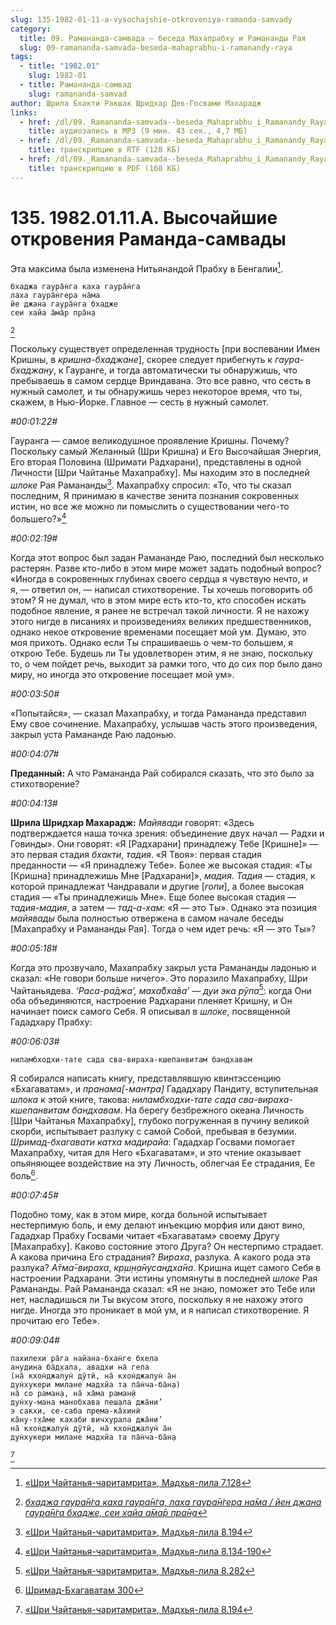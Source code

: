 ```yaml
---
slug: 135-1982-01-11-a-vysochajshie-otkroveniya-ramanda-samvady
category:
  title: 09. Рамананда-самвада — беседа Махапрабху и Рамананды Рая
  slug: 09-ramananda-samvada-beseda-mahaprabhu-i-ramanandy-raya
tags:
  - title: "1982.01"
    slug: 1982-01
  - title: Рамананда-самвад
    slug: ramananda-samvad
author: Шрила Бхакти Ракшак Шридхар Дев-Госвами Махарадж
links:
  - href: /dl/09._Ramananda-samvada--beseda_Mahaprabhu_i_Ramanandy_Raya/135_1982.01.11.A_SridharMj_Vysochayshie_otkroveniya_Ramananda_samvady.mp3
    title: аудиозапись в MP3 (9 мин. 43 сек., 4,7 МБ)
  - href: /dl/09._Ramananda-samvada--beseda_Mahaprabhu_i_Ramanandy_Raya/135_1982.01.11.A_SridharMj_Vysochayshie_otkroveniya_Ramananda_samvady.rtf
    title: транскрипцию в RTF (128 КБ)
  - href: /dl/09._Ramananda-samvada--beseda_Mahaprabhu_i_Ramanandy_Raya/135_1982.01.11.A_SridharMj_Vysochayshie_otkroveniya_Ramananda_samvady.pdf
    title: транскрипцию в PDF (160 КБ)
---
```


# 135. 1982.01.11.A. Высочайшие откровения Раманда-самвады

Эта максима была изменена Нитьянандой Прабху в Бенгалии[^_ftn1].

    бхаджа гаура̄н̇га каха гаура̄н̇га
    лаха гаура̄н̇гера на̄ма
    йе джана гаура̄н̇га бхадже
    сеи хайа а̄ма̄р пра̄н̣а
[^_ftn2]

Поскольку существует определенная трудность [при воспевании Имен Кришны, в *кришна-бхаджане*], скорее следует прибегнуть к *гаура-бхаджану*, к Гауранге, и тогда автоматически ты обнаружишь, что пребываешь в самом сердце Вриндавана. Это все равно, что сесть в нужный самолет, и ты обнаружишь через некоторое время, что ты, скажем, в Нью-Йорке. Главное — сесть в нужный самолет.

*#00:01:22#*

Гауранга — самое великодушное проявление Кришны. Почему? Поскольку самый Желанный (Шри Кришна) и Его Высочайшая Энергия, Его вторая Половина (Шримати Радхарани), представлены в одной Личности [Шри Чайтанье Махапрабху]. Мы находим это в последней *шлоке* Рая Рамананды[^_ftn3]. Махапрабху спросил: «То, что ты сказал последним, Я принимаю в качестве зенита познания сокровенных истин, но все же можно ли помыслить о существовании чего-то большего?»[^_ftn4]

*#00:02:19#*

Когда этот вопрос был задан Рамананде Раю, последний был несколько растерян. Разве кто-либо в этом мире может задать подобный вопрос? «Иногда в сокровенных глубинах своего сердца я чувствую нечто, и я, — ответил он, — написал стихотворение. Ты хочешь поговорить об этом? Я не думал, что в этом мире есть кто-то, кто способен искать подобное явление, я ранее не встречал такой личности. Я не нахожу этого нигде в писаниях и произведениях великих предшественников, однако некое откровение временами посещает мой ум. Думаю, это моя прихоть. Однако если Ты спрашиваешь о чем-то большем, я открою Тебе. Будешь ли Ты удовлетворен этим, я не знаю, поскольку то, о чем пойдет речь, выходит за рамки того, что до сих пор было дано миру, но иногда это откровение посещает мой ум».

*#00:03:50#*

«Попытайся», — сказал Махапрабху, и тогда Рамананда представил Ему свое сочинение. Махапрабху, услышав часть этого произведения, закрыл уста Рамананде Раю ладонью.

*#00:04:07#*

**Преданный:** А что Рамананда Рай собирался сказать, что это было за стихотворение?

*#00:04:13#*

**Шрила Шридхар Махарадж:** *Майявади* говорят: «Здесь подтверждается наша точка зрения: объединение двух начал — Радхи и Говинды». Они говорят: «Я [Радхарани] принадлежу Тебе [Кришне]» — это первая стадия *бхакти*, *тадия*. «Я Твоя»: первая стадия преданности — «Я принадлежу Тебе». Более же высокая стадия: «Ты [Кришна] принадлежишь Мне [Радхарани]», *мадия*. *Тадия* — стадия, к которой принадлежат Чандравали и другие [*гопи*], а более высокая стадия — «Ты принадлежишь Мне». Еще более высокая стадия — *тадия-мадия*, а затем — *тад-а-хам*: «Я — это Ты». Однако эта позиция *майявады* была полностью отвержена в самом начале беседы [Махапрабху и Рамананды Рая]. Тогда о чем идет речь: «Я — это Ты»?

*#00:05:18#*

Когда это прозвучало, Махапрабху закрыл уста Рамананды ладонью и сказал: «Не говори больше ничего». Это поразило Махапрабху, Шри Чайтаньядева. *‘Раса-ра̄джа’, маха̄бха̄ва’ — дуи эка рӯпа*[^_ftn5]: когда Они оба объединяются, настроение Радхарани пленяет Кришну, и Он начинает поиск самого Себя. Я описывал в *шлоке*, посвященной Гададхару Прабху:

*#00:06:03#*

    ниламбходхи-тате сада сва-вираха-кшепанвитам бандхавам

Я собирался написать книгу, представлявшую квинтэссенцию «Бхагаватам», и *пранама[-мантра]* Гададхару Пандиту, вступительная *шлока* к этой книге, такова: *ниламбходхи-тате сада сва-вираха-кшепанвитам бандхавам*. На берегу безбрежного океана Личность [Шри Чайтанья Махапрабху], глубоко погруженная в пучину великой скорби, испытывает разлуку с самой Собой, пребывая в безумии. *Шримад-бхагавати катха мадирайа*: Гададхар Госвами помогает Махапрабху, читая для Него «Бхагаватам», и это чтение оказывает опьяняющее воздействие на эту Личность, облегчая Ее страдания, Ее боль[^_ftn6].

*#00:07:45#*

Подобно тому, как в этом мире, когда больной испытывает нестерпимую боль, и ему делают инъекцию морфия или дают вино, Гададхар Прабху Госвами читает «Бхагаватам» своему Другу [Махапрабху]. Каково состояние этого Друга? Он нестерпимо страдает. А какова причина Его страдания? *Вираха*, разлука. А какого рода эта разлука? *А̄тма̄-вираха*, *кр̣ш̣н̣а̄нусандха̄на*. Кришна ищет самого Себя в настроении Радхарани. Эти истины упомянуты в последней *шлоке* Рая Рамананды. Рай Рамананда сказал: «Я не знаю, поможет это Тебе или нет, насладишься ли Ты вкусом этого, поскольку я не нахожу этого нигде. Иногда это проникает в мой ум, и я написал стихотворение. Я прочитаю его Тебе».

*#00:09:04#*

    пахилехи ра̄га найана-бхан̇ге бхела
    анудина ба̄д̣хала, авадхи на̄ гела
    (на̄ кхон̇джалун̇ дӯтӣ, на̄ кхон̇джалун̇ а̄н
    дун̇хукери милане мадхйа та па̄н̇ча-ба̄н̣а)
    на̄ со раман̣а, на̄ ха̄ма раман̣ӣ
    дун̇ху-мана манобхава пеш̣ала джа̄ни’
    э сакхи, се-саба према-ка̄хинӣ
    ка̄ну-т̣ха̄ме кахаби вичхурала джа̄ни’
    на̄ кхон̇джалун̇ дӯтӣ, на̄ кхон̇джалун̇ а̄н
    дун̇хукери милане мадхйа та па̄н̇ча-ба̄н̣а
[^_ftn7]



[^_ftn1]: [«Шри Чайтанья-чаритамрита», Мадхья-лила 7.128](../notes/shri-chajtanya-charitamrita-madhya-lila/shri-chajtanya-charitamrita-madhya-lila-7-128.md)

[^_ftn2]: [*бхаджа гаура̄н̇га каха гаура̄н̇га, лаха гаура̄н̇гера на̄ма / йен джана гаура̄н̇га бхадже, сеи хайа а̄ма̄р пра̄н̣а*](../notes/shloka/bhadzha-gauranga-kaha-gauranga-laha.md)

[^_ftn3]: [«Шри Чайтанья-чаритамрита», Мадхья-лила 8.194](../notes/shri-chajtanya-charitamrita-madhya-lila/shri-chajtanya-charitamrita-madhya-lila-8-194.md)

[^_ftn4]: [«Шри Чайтанья-чаритамрита», Мадхья-лила 8.134-190](../notes/shri-chajtanya-charitamrita-madhya-lila/shri-chajtanya-charitamrita-madhya-lila-8-134-190.md)

[^_ftn5]: [«Шри Чайтанья-чаритамрита», Мадхья-лила 8.282](../notes/shri-chajtanya-charitamrita-madhya-lila/shri-chajtanya-charitamrita-madhya-lila-8-282.md)

[^_ftn6]: [Шримад-Бхагаватам 300](../notes/shrimad-bhagavatam/shrimad-bhagavatam-300.md)

[^_ftn7]: [«Шри Чайтанья-чаритамрита», Мадхья-лила 8.194](../notes/shri-chajtanya-charitamrita-madhya-lila/shri-chajtanya-charitamrita-madhya-lila-8-194.md)

